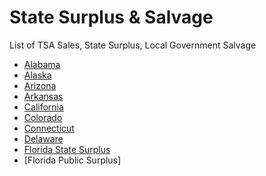 # State Surplus & Salvage 

List of TSA Sales, State Surplus, Local Government Salvage

- [Alabama](www.adeca.alabama.gov)
- [Alaska](www.publicsurplus.com/)
- [Arizona](https://www.publicsurplus.com/sms/arizona,az/browse/home)
- [Arkansas](www.arstatesurplus.com)
- [California](www.dgs.ca.gov/OFAM)
- [Colorado](https://www.publicsurplus.com/sms/all,co/browse/allcat)
- [Connecticut](https://portal.ct.gov/DAS/Procurement/State-Surplus/DAS-State-Surplus-Information-Page/State-Surplus-the-Public)
- [Delaware](https://gss.omb.delaware.gov/surplus/index.shtml)
- [Florida State Surplus](https://www.dms.myflorida.com/business_operations/fleet_management_and_federal_property_assistance/florida_state_agency_for_surplus_property_sasp)
- [Florida Public Surplus]
